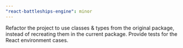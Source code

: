 ```yaml
---
"react-battleships-engine": minor
---
```


Refactor the project to use classes & types from the original package, instead of recreating them in the current package. Provide tests for the React environment cases.
